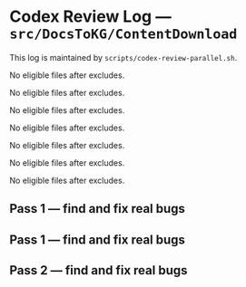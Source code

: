 # Codex Review Log — `src/DocsToKG/ContentDownload`
This log is maintained by `scripts/codex-review-parallel.sh`.

<!-- 2025-10-22 16:55:34Z UTC -->
No eligible files after excludes.

<!-- 2025-10-22 17:01:20Z UTC -->
No eligible files after excludes.

<!-- 2025-10-22 17:13:46Z UTC -->
No eligible files after excludes.

<!-- 2025-10-23 01:39:11Z UTC -->
No eligible files after excludes.

<!-- 2025-10-23 02:48:00Z UTC -->
No eligible files after excludes.

<!-- 2025-10-23 03:05:49Z UTC -->
No eligible files after excludes.

<!-- 2025-10-23 03:55:00Z UTC -->
No eligible files after excludes.

<!-- 2025-10-23 04:04:17Z UTC -->
## Pass 1 — find and fix real bugs

<!-- 2025-10-23 04:06:49Z UTC -->
## Pass 1 — find and fix real bugs

<!-- 2025-10-23 04:06:56Z UTC -->
## Pass 2 — find and fix real bugs
